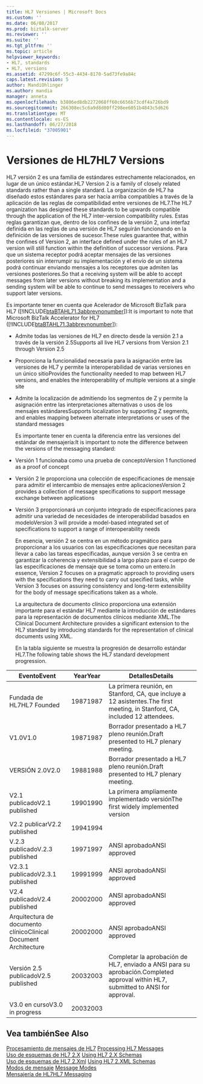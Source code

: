 ```yaml
---
title: HL7 Versiones | Microsoft Docs
ms.custom: ''
ms.date: 06/08/2017
ms.prod: biztalk-server
ms.reviewer: ''
ms.suite: ''
ms.tgt_pltfrm: ''
ms.topic: article
helpviewer_keywords:
- HL7, standards
- HL7, versions
ms.assetid: 47299c6f-55c3-4434-8170-5ad73fe9a84c
caps.latest.revision: 5
author: MandiOhlinger
ms.author: mandia
manager: anneta
ms.openlocfilehash: b3806ed8db2272068ff60c6656b73cdf4a726bd9
ms.sourcegitcommit: 266308ec5c6a9d8d80ff298ee6051b4843c5d626
ms.translationtype: MT
ms.contentlocale: es-ES
ms.lasthandoff: 06/27/2018
ms.locfileid: "37005901"
---
```

# <a name="hl7-versions"></a><span data-ttu-id="1afe3-102">Versiones de HL7</span><span class="sxs-lookup"><span data-stu-id="1afe3-102">HL7 Versions</span></span>
<span data-ttu-id="1afe3-103">HL7 versión 2 es una familia de estándares estrechamente relacionados, en lugar de un único estándar.</span><span class="sxs-lookup"><span data-stu-id="1afe3-103">HL7 Version 2 is a family of closely related standards rather than a single standard.</span></span> <span data-ttu-id="1afe3-104">La organización de HL7 ha diseñado estos estándares para ser hacia arriba compatibles a través de la aplicación de las reglas de compatibilidad entre versiones de HL7.</span><span class="sxs-lookup"><span data-stu-id="1afe3-104">The HL7 organization has designed these standards to be upwards compatible through the application of the HL7 inter-version compatibility rules.</span></span> <span data-ttu-id="1afe3-105">Estas reglas garantizan que, dentro de los confines de la versión 2, una interfaz definida en las reglas de una versión de HL7 seguirán funcionando en la definición de las versiones de sucesor.</span><span class="sxs-lookup"><span data-stu-id="1afe3-105">These rules guarantee that, within the confines of Version 2, an interface defined under the rules of an HL7 version will still function within the definition of successor versions.</span></span> <span data-ttu-id="1afe3-106">Para que un sistema receptor podrá aceptar mensajes de las versiones posteriores sin interrumpir su implementación y el envío de un sistema podrá continuar enviando mensajes a los receptores que admiten las versiones posteriores.</span><span class="sxs-lookup"><span data-stu-id="1afe3-106">So that a receiving system will be able to accept messages from later versions without breaking its implementation and a sending system will be able to continue to send messages to receivers who support later versions.</span></span>  
  
 <span data-ttu-id="1afe3-107">Es importante tener en cuenta que Acelerador de Microsoft BizTalk para HL7 ([!INCLUDE[btaBTAHL71.3abbrevnonumber](../../includes/btabtahl71-3abbrevnonumber-md.md)]):</span><span class="sxs-lookup"><span data-stu-id="1afe3-107">It is important to note that Microsoft BizTalk Accelerator for HL7 ([!INCLUDE[btaBTAHL71.3abbrevnonumber](../../includes/btabtahl71-3abbrevnonumber-md.md)]):</span></span>  
  
- <span data-ttu-id="1afe3-108">Admite todas las versiones de HL7 en directo desde la versión 2.1 a través de la versión 2.5</span><span class="sxs-lookup"><span data-stu-id="1afe3-108">Supports all live HL7 versions from Version 2.1 through Version 2.5</span></span>  
  
- <span data-ttu-id="1afe3-109">Proporciona la funcionalidad necesaria para la asignación entre las versiones de HL7 y permite la interoperabilidad de varias versiones en un único sitio</span><span class="sxs-lookup"><span data-stu-id="1afe3-109">Provides the functionality needed to map between HL7 versions, and enables the interoperability of multiple versions at a single site</span></span>  
  
- <span data-ttu-id="1afe3-110">Admite la localización de admitiendo los segmentos de Z y permite la asignación entre las interpretaciones alternativas o usos de los mensajes estándares</span><span class="sxs-lookup"><span data-stu-id="1afe3-110">Supports localization by supporting Z segments, and enables mapping between alternate interpretations or uses of the standard messages</span></span>  
  
  <span data-ttu-id="1afe3-111">Es importante tener en cuenta la diferencia entre las versiones del estándar de mensajería:</span><span class="sxs-lookup"><span data-stu-id="1afe3-111">It is important to note the difference between the versions of the messaging standard:</span></span>  
  
- <span data-ttu-id="1afe3-112">Versión 1 funcionaba como una prueba de concepto</span><span class="sxs-lookup"><span data-stu-id="1afe3-112">Version 1 functioned as a proof of concept</span></span>  
  
- <span data-ttu-id="1afe3-113">Versión 2 le proporciona una colección de especificaciones de mensaje para admitir el intercambio de mensajes entre aplicaciones</span><span class="sxs-lookup"><span data-stu-id="1afe3-113">Version 2 provides a collection of message specifications to support message exchange between applications</span></span>  
  
- <span data-ttu-id="1afe3-114">Versión 3 proporcionará un conjunto integrado de especificaciones para admitir una variedad de necesidades de interoperabilidad basados en modelo</span><span class="sxs-lookup"><span data-stu-id="1afe3-114">Version 3 will provide a model-based integrated set of specifications to support a range of interoperability needs</span></span>  
  
  <span data-ttu-id="1afe3-115">En esencia, versión 2 se centra en un método pragmático para proporcionar a los usuarios con las especificaciones que necesitan para llevar a cabo las tareas especificadas, aunque versión 3 se centra en garantizar la coherencia y extensibilidad a largo plazo para el cuerpo de las especificaciones de mensaje que se toma como un entero.</span><span class="sxs-lookup"><span data-stu-id="1afe3-115">In essence, Version 2 focuses on a pragmatic approach to providing users with the specifications they need to carry out specified tasks, while Version 3 focuses on assuring consistency and long-term extensibility for the body of message specifications taken as a whole.</span></span>  
  
  <span data-ttu-id="1afe3-116">La arquitectura de documento clínico proporciona una extensión importante para el estándar HL7 mediante la introducción de estándares para la representación de documentos clínicos mediante XML.</span><span class="sxs-lookup"><span data-stu-id="1afe3-116">The Clinical Document Architecture provides a significant extension to the HL7 standard by introducing standards for the representation of clinical documents using XML.</span></span>  
  
  <span data-ttu-id="1afe3-117">En la tabla siguiente se muestra la progresión de desarrollo estándar HL7.</span><span class="sxs-lookup"><span data-stu-id="1afe3-117">The following table shows the HL7 standard development progression.</span></span>  
  
|<span data-ttu-id="1afe3-118">Evento</span><span class="sxs-lookup"><span data-stu-id="1afe3-118">Event</span></span>|<span data-ttu-id="1afe3-119">Year</span><span class="sxs-lookup"><span data-stu-id="1afe3-119">Year</span></span>|<span data-ttu-id="1afe3-120">Detalles</span><span class="sxs-lookup"><span data-stu-id="1afe3-120">Details</span></span>|  
|-----------|----------|-------------|  
|<span data-ttu-id="1afe3-121">Fundada de HL7</span><span class="sxs-lookup"><span data-stu-id="1afe3-121">HL7 Founded</span></span>|<span data-ttu-id="1afe3-122">1987</span><span class="sxs-lookup"><span data-stu-id="1afe3-122">1987</span></span>|<span data-ttu-id="1afe3-123">La primera reunión, en Stanford, CA, que incluye a 12 asistentes.</span><span class="sxs-lookup"><span data-stu-id="1afe3-123">The first meeting, in Stanford, CA, included 12 attendees.</span></span>|  
|<span data-ttu-id="1afe3-124">V1.0</span><span class="sxs-lookup"><span data-stu-id="1afe3-124">V1.0</span></span>|<span data-ttu-id="1afe3-125">1987</span><span class="sxs-lookup"><span data-stu-id="1afe3-125">1987</span></span>|<span data-ttu-id="1afe3-126">Borrador presentado a HL7 pleno reunión.</span><span class="sxs-lookup"><span data-stu-id="1afe3-126">Draft presented to HL7 plenary meeting.</span></span>|  
|<span data-ttu-id="1afe3-127">VERSIÓN 2.0</span><span class="sxs-lookup"><span data-stu-id="1afe3-127">V2.0</span></span>|<span data-ttu-id="1afe3-128">1988</span><span class="sxs-lookup"><span data-stu-id="1afe3-128">1988</span></span>|<span data-ttu-id="1afe3-129">Borrador presentado a HL7 pleno reunión.</span><span class="sxs-lookup"><span data-stu-id="1afe3-129">Draft presented to HL7 plenary meeting.</span></span>|  
|<span data-ttu-id="1afe3-130">V2.1 publicado</span><span class="sxs-lookup"><span data-stu-id="1afe3-130">V2.1 published</span></span>|<span data-ttu-id="1afe3-131">1990</span><span class="sxs-lookup"><span data-stu-id="1afe3-131">1990</span></span>|<span data-ttu-id="1afe3-132">La primera ampliamente implementado versión</span><span class="sxs-lookup"><span data-stu-id="1afe3-132">The first widely implemented version</span></span>|  
|<span data-ttu-id="1afe3-133">V2.2 publicar</span><span class="sxs-lookup"><span data-stu-id="1afe3-133">V2.2 published</span></span>|<span data-ttu-id="1afe3-134">1994</span><span class="sxs-lookup"><span data-stu-id="1afe3-134">1994</span></span>||  
|<span data-ttu-id="1afe3-135">V.2.3 publicado</span><span class="sxs-lookup"><span data-stu-id="1afe3-135">V.2.3 published</span></span>|<span data-ttu-id="1afe3-136">1997</span><span class="sxs-lookup"><span data-stu-id="1afe3-136">1997</span></span>|<span data-ttu-id="1afe3-137">ANSI aprobado</span><span class="sxs-lookup"><span data-stu-id="1afe3-137">ANSI approved</span></span>|  
|<span data-ttu-id="1afe3-138">V2.3.1 publicado</span><span class="sxs-lookup"><span data-stu-id="1afe3-138">V2.3.1 published</span></span>|<span data-ttu-id="1afe3-139">1999</span><span class="sxs-lookup"><span data-stu-id="1afe3-139">1999</span></span>|<span data-ttu-id="1afe3-140">ANSI aprobado</span><span class="sxs-lookup"><span data-stu-id="1afe3-140">ANSI approved</span></span>|  
|<span data-ttu-id="1afe3-141">V2.4 publicado</span><span class="sxs-lookup"><span data-stu-id="1afe3-141">V2.4 published</span></span>|<span data-ttu-id="1afe3-142">2000</span><span class="sxs-lookup"><span data-stu-id="1afe3-142">2000</span></span>|<span data-ttu-id="1afe3-143">ANSI aprobado</span><span class="sxs-lookup"><span data-stu-id="1afe3-143">ANSI approved</span></span>|  
|<span data-ttu-id="1afe3-144">Arquitectura de documento clínico</span><span class="sxs-lookup"><span data-stu-id="1afe3-144">Clinical Document Architecture</span></span>|<span data-ttu-id="1afe3-145">2000</span><span class="sxs-lookup"><span data-stu-id="1afe3-145">2000</span></span>|<span data-ttu-id="1afe3-146">ANSI aprobado</span><span class="sxs-lookup"><span data-stu-id="1afe3-146">ANSI approved</span></span>|  
|<span data-ttu-id="1afe3-147">Versión 2.5 publicado</span><span class="sxs-lookup"><span data-stu-id="1afe3-147">V2.5 published</span></span>|<span data-ttu-id="1afe3-148">2003</span><span class="sxs-lookup"><span data-stu-id="1afe3-148">2003</span></span>|<span data-ttu-id="1afe3-149">Completar la aprobación de HL7, enviado a ANSI para su aprobación.</span><span class="sxs-lookup"><span data-stu-id="1afe3-149">Completed approval within HL7, submitted to ANSI for approval.</span></span>|  
|<span data-ttu-id="1afe3-150">V3.0 en curso</span><span class="sxs-lookup"><span data-stu-id="1afe3-150">V3.0 in progress</span></span>|<span data-ttu-id="1afe3-151">2003</span><span class="sxs-lookup"><span data-stu-id="1afe3-151">2003</span></span>||  
  
## <a name="see-also"></a><span data-ttu-id="1afe3-152">Vea también</span><span class="sxs-lookup"><span data-stu-id="1afe3-152">See Also</span></span>  
 <span data-ttu-id="1afe3-153">[Procesamiento de mensajes de HL7](../../adapters-and-accelerators/accelerator-hl7/processing-hl7-messages.md) </span><span class="sxs-lookup"><span data-stu-id="1afe3-153">[Processing HL7 Messages](../../adapters-and-accelerators/accelerator-hl7/processing-hl7-messages.md) </span></span>  
 <span data-ttu-id="1afe3-154">[Uso de esquemas de HL7 2.X](../../adapters-and-accelerators/accelerator-hl7/using-hl7-2-x-schemas.md) </span><span class="sxs-lookup"><span data-stu-id="1afe3-154">[Using HL7 2.X Schemas](../../adapters-and-accelerators/accelerator-hl7/using-hl7-2-x-schemas.md) </span></span>  
 <span data-ttu-id="1afe3-155">[Uso de esquemas de HL7 2.Xml](../../adapters-and-accelerators/accelerator-hl7/using-hl7-2-xml-schemas.md) </span><span class="sxs-lookup"><span data-stu-id="1afe3-155">[Using HL7 2.XML Schemas](../../adapters-and-accelerators/accelerator-hl7/using-hl7-2-xml-schemas.md) </span></span>  
 <span data-ttu-id="1afe3-156">[Modos de mensaje](../../adapters-and-accelerators/accelerator-hl7/message-modes.md) </span><span class="sxs-lookup"><span data-stu-id="1afe3-156">[Message Modes](../../adapters-and-accelerators/accelerator-hl7/message-modes.md) </span></span>  
 [<span data-ttu-id="1afe3-157">Mensajería de HL7</span><span class="sxs-lookup"><span data-stu-id="1afe3-157">HL7 Messaging</span></span>](../../adapters-and-accelerators/accelerator-hl7/hl7-messaging.md)